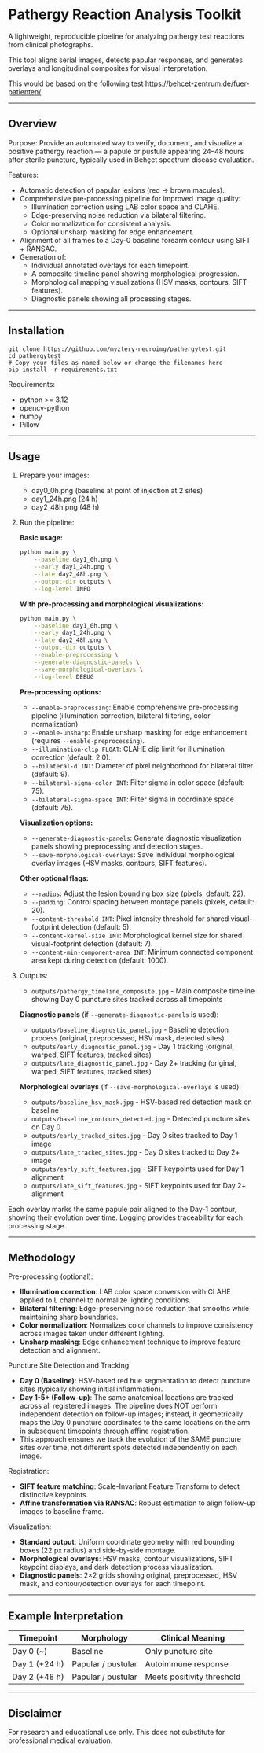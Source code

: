 # Pathergy Reaction Analysis Toolkit

A lightweight, reproducible pipeline for analyzing pathergy test reactions from clinical photographs.

This tool aligns serial images, detects papular responses, and generates overlays and longitudinal composites for visual interpretation.

This would be based on the following test https://behcet-zentrum.de/fuer-patienten/ 

---

## Overview

Purpose:
Provide an automated way to verify, document, and visualize a positive pathergy reaction — a papule or pustule appearing 24–48 hours after sterile puncture, typically used in Behçet spectrum disease evaluation.

Features:
- Automatic detection of papular lesions (red → brown macules).
- Comprehensive pre-processing pipeline for improved image quality:
  - Illumination correction using LAB color space and CLAHE.
  - Edge-preserving noise reduction via bilateral filtering.
  - Color normalization for consistent analysis.
  - Optional unsharp masking for edge enhancement.
- Alignment of all frames to a Day-0 baseline forearm contour using SIFT + RANSAC.
- Generation of:
  - Individual annotated overlays for each timepoint.
  - A composite timeline panel showing morphological progression.
  - Morphological mapping visualizations (HSV masks, contours, SIFT features).
  - Diagnostic panels showing all processing stages.

---

## Installation

```
git clone https://github.com/myztery-neuroimg/pathergytest.git
cd pathergytest
# Copy your files as named below or change the filenames here
pip install -r requirements.txt
```

Requirements:
- python >= 3.12
- opencv-python
- numpy
- Pillow

---

## Usage

1. Prepare your images:
   - day0_0h.png   (baseline at point of injection at 2 sites)
   - day1_24h.png         (24 h)
   - day2_48h.png         (48 h)

2. Run the pipeline:

   **Basic usage:**
   ```bash
   python main.py \
       --baseline day1_0h.png \
       --early day1_24h.png \
       --late day2_48h.png \
       --output-dir outputs \
       --log-level INFO
   ```

   **With pre-processing and morphological visualizations:**
   ```bash
   python main.py \
       --baseline day1_0h.png \
       --early day1_24h.png \
       --late day2_48h.png \
       --output-dir outputs \
       --enable-preprocessing \
       --generate-diagnostic-panels \
       --save-morphological-overlays \
       --log-level DEBUG
   ```

   **Pre-processing options:**
   - `--enable-preprocessing`: Enable comprehensive pre-processing pipeline (illumination correction, bilateral filtering, color normalization).
   - `--enable-unsharp`: Enable unsharp masking for edge enhancement (requires `--enable-preprocessing`).
   - `--illumination-clip FLOAT`: CLAHE clip limit for illumination correction (default: 2.0).
   - `--bilateral-d INT`: Diameter of pixel neighborhood for bilateral filter (default: 9).
   - `--bilateral-sigma-color INT`: Filter sigma in color space (default: 75).
   - `--bilateral-sigma-space INT`: Filter sigma in coordinate space (default: 75).

   **Visualization options:**
   - `--generate-diagnostic-panels`: Generate diagnostic visualization panels showing preprocessing and detection stages.
   - `--save-morphological-overlays`: Save individual morphological overlay images (HSV masks, contours, SIFT features).

   **Other optional flags:**
   - `--radius`: Adjust the lesion bounding box size (pixels, default: 22).
   - `--padding`: Control spacing between montage panels (pixels, default: 20).
   - `--content-threshold INT`: Pixel intensity threshold for shared visual-footprint detection (default: 5).
   - `--content-kernel-size INT`: Morphological kernel size for shared visual-footprint detection (default: 7).
   - `--content-min-component-area INT`: Minimum connected component area kept during detection (default: 1000).

3. Outputs:
   - `outputs/pathergy_timeline_composite.jpg` - Main composite timeline showing Day 0 puncture sites tracked across all timepoints

   **Diagnostic panels** (if `--generate-diagnostic-panels` is used):
   - `outputs/baseline_diagnostic_panel.jpg` - Baseline detection process (original, preprocessed, HSV mask, detected sites)
   - `outputs/early_diagnostic_panel.jpg` - Day 1 tracking (original, warped, SIFT features, tracked sites)
   - `outputs/late_diagnostic_panel.jpg` - Day 2+ tracking (original, warped, SIFT features, tracked sites)

   **Morphological overlays** (if `--save-morphological-overlays` is used):
   - `outputs/baseline_hsv_mask.jpg` - HSV-based red detection mask on baseline
   - `outputs/baseline_contours_detected.jpg` - Detected puncture sites on Day 0
   - `outputs/early_tracked_sites.jpg` - Day 0 sites tracked to Day 1 image
   - `outputs/late_tracked_sites.jpg` - Day 0 sites tracked to Day 2+ image
   - `outputs/early_sift_features.jpg` - SIFT keypoints used for Day 1 alignment
   - `outputs/late_sift_features.jpg` - SIFT keypoints used for Day 2+ alignment

Each overlay marks the same papule pair aligned to the Day-1 contour, showing their evolution over time. Logging provides traceability for each processing stage.

---

## Methodology

Pre-processing (optional):
- **Illumination correction**: LAB color space conversion with CLAHE applied to L channel to normalize lighting conditions.
- **Bilateral filtering**: Edge-preserving noise reduction that smooths while maintaining sharp boundaries.
- **Color normalization**: Normalizes color channels to improve consistency across images taken under different lighting.
- **Unsharp masking**: Edge enhancement technique to improve feature detection and alignment.

Puncture Site Detection and Tracking:
- **Day 0 (Baseline)**: HSV-based red hue segmentation to detect puncture sites (typically showing initial inflammation).
- **Day 1-5+ (Follow-up)**: The same anatomical locations are tracked across all registered images. The pipeline does NOT perform independent detection on follow-up images; instead, it geometrically maps the Day 0 puncture coordinates to the same locations on the arm in subsequent timepoints through affine registration.
- This approach ensures we track the evolution of the SAME puncture sites over time, not different spots detected independently on each image.

Registration:
- **SIFT feature matching**: Scale-Invariant Feature Transform to detect distinctive keypoints.
- **Affine transformation via RANSAC**: Robust estimation to align follow-up images to baseline frame.

Visualization:
- **Standard output**: Uniform coordinate geometry with red bounding boxes (22 px radius) and side-by-side montage.
- **Morphological overlays**: HSV masks, contour visualizations, SIFT keypoint displays, and dark detection process visualization.
- **Diagnostic panels**: 2×2 grids showing original, preprocessed, HSV mask, and contour/detection overlays for each timepoint.

---

## Example Interpretation

Timepoint | Morphology | Clinical Meaning
---------- | ----------- | ----------------
Day 0 (~) | Baseline  | Only puncture site
Day 1 (+24 h) | Papular / pustular | Autoimmune response
Day 2 (+48 h) | Papular / pustular | Meets positivity threshold

---

## Disclaimer

For research and educational use only.
This does not substitute for professional medical evaluation.
